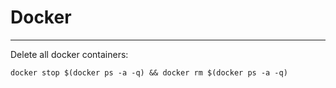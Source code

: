 Docker
======

---

Delete all docker containers:

`docker stop $(docker ps -a -q) && docker rm $(docker ps -a -q)`


